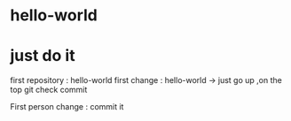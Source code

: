 # hello-world
# just do it
first repository : hello-world
first change : hello-world -> just go up ,on the top
git check commit

First person change : commit it
